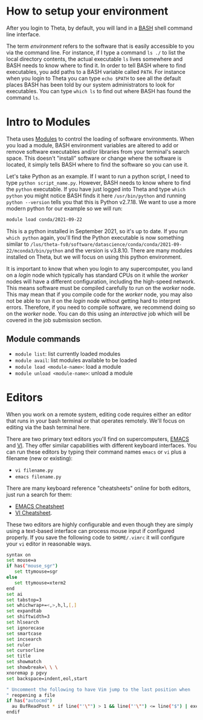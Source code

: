 # How to setup your environment

After you login to Theta, by default, you will land in a [BASH](https://www.gnu.org/software/bash/) shell command line interface. 

The term _environment_ refers to the software that is easily accessible to you via the command line. For instance, if I type a command `ls ./` to list the local directory contents, the actual executable `ls` lives somewhere and BASH needs to know where to find it. In order to tell BASH where to find executables, you add paths to a BASH variable called `PATH`. For instance when you login to Theta you can type `echo $PATH` to see all the default places BASH has been told by our system administrators to look for executables. You can type `which ls` to find out where BASH has found the command `ls`. 

# Intro to Modules

Theta uses [Modules](https://modules.readthedocs.io/en/latest/) to control the loading of software environments. When you load a module, BASH environment variables are altered to add or remove software executables and/or libraries from your terminal's search space. This doesn't "install" software or change where the software is located, it simply tells BASH where to find the software so you can use it.

Let's take Python as an example. If I want to run a python script, I need to type `python script_name.py`. However, BASH needs to know where to find the `python` executable. If you have just logged into Theta and type `which python` you might notice BASH finds it here `/usr/bin/python` and running `python --version` tells you that this is Python v2.7.18. We want to use a more modern python for our example so we will run:
```bash
module load conda/2021-09-22
```
This is a python installed in September 2021, so it's up to date. If you run `which python` again, you'll find the Python executable is now something similar to `/lus/theta-fs0/software/datascience/conda/conda/2021-09-22/mconda3/bin/python` and the version is v3.8.10. There are many modules installed on Theta, but we will focus on using this python environment.

It is important to know that when you login to any supercomputer, you land on a _login_ node which typically has standard CPUs on it while the _worker_ nodes will have a different configuration, including the high-speed network. This means software must be compiled carefully to run on the _worker_ node. This may mean that if you compile code for the _worker_ node, you may also not be able to run it on the _login_ node without getting hard to interpret errors. Therefore, if you need to compile software, we recommend doing so on the _worker_ node. You can do this using an _interactive_ job which will be covered in the job submission section.

## Module commands
* `module list`: list currently loaded modules
* `module avail`: list modules available to be loaded
* `module load <module-name>`: load a module
* `module unload <module-name>`: unload a module

# Editors

When you work on a remote system, editing code requires either an editor that runs in your bash terminal or that operates remotely. We'll focus on editing via the bash terminal here.

There are two primary text editors you'll find on supercomputers, [EMACS](https://www.gnu.org/software/emacs/tour/) and [VI](https://www.guru99.com/the-vi-editor.html). They offer similar capabilities with different keyboard interfaces. You can run these editors by typing their command names `emacs` or `vi` plus a filename (new or existing): 
* `vi filename.py`
* `emacs filename.py`

There are many keyboard reference "cheatsheets" online for both editors, just run a search for them:
* [EMACS Cheatsheet](https://www.gnu.org/software/emacs/refcards/pdf/refcard.pdf)
* [VI Cheatsheet](http://www.atmos.albany.edu/daes/atmclasses/atm350/vi_cheat_sheet.pdf).

These two editors are highly configurable and even though they are simply using a text-based interface can process mouse input if configured properly. If you save the following code to `$HOME/.vimrc` it will configure your `vi` editor in reasonable ways. 
```bash
syntax on
set mouse=a
if has("mouse_sgr")
   set ttymouse=sgr
else
   set ttymouse=xterm2
end
set ai
set tabstop=3
set whichwrap+=<,>,h,l,[,]
set expandtab
set shiftwidth=3
set hlsearch
set ignorecase
set smartcase
set incsearch
set ruler
set cursorline
set title
set showmatch
set showbreak=\ \ \
xnoremap p pgvy
set backspace=indent,eol,start

" Uncomment the following to have Vim jump to the last position when
" reopening a file
if has("autocmd")
  au BufReadPost * if line("'\"") > 1 && line("'\"") <= line("$") | exe "normal! g'\"" | endif
endif
```
